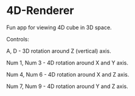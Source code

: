 # 4D-Renderer
Fun app for viewing 4D cube in 3D space.

Controls:

A, D         - 3D rotation around Z (vertical) axis.

Num 1, Num 3 - 4D rotation around X and Y axis.

Num 4, Num 6 - 4D rotation around X and Z axis.

Num 7, Num 9 - 4D rotation around Y and Z axis.
